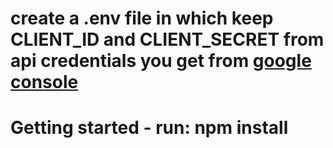 # create a .env file in which keep CLIENT_ID  and CLIENT_SECRET from api credentials you get from [google console](https://console.cloud.google.com/apis/dashboard)
# Getting started - run: npm install
    